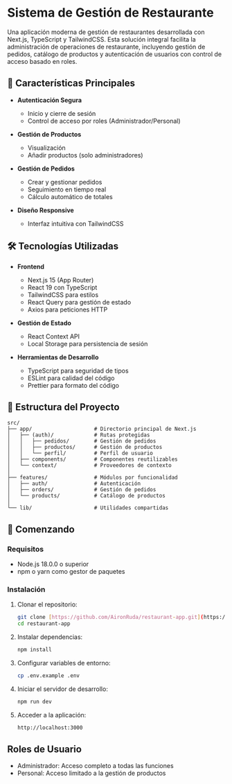 # Sistema de Gestión de Restaurante

Una aplicación moderna de gestión de restaurantes desarrollada con Next.js, TypeScript y TailwindCSS. Esta solución integral facilita la administración de operaciones de restaurante, incluyendo gestión de pedidos, catálogo de productos y autenticación de usuarios con control de acceso basado en roles.

## 🚀 Características Principales

- **Autenticación Segura**

  - Inicio y cierre de sesión
  - Control de acceso por roles (Administrador/Personal)

- **Gestión de Productos**

  - Visualización
  - Añadir productos (solo administradores)

- **Gestión de Pedidos**

  - Crear y gestionar pedidos
  - Seguimiento en tiempo real
  - Cálculo automático de totales

- **Diseño Responsive**

  - Interfaz intuitiva con TailwindCSS

## 🛠️ Tecnologías Utilizadas

- **Frontend**

  - Next.js 15 (App Router)
  - React 19 con TypeScript
  - TailwindCSS para estilos
  - React Query para gestión de estado
  - Axios para peticiones HTTP

- **Gestión de Estado**

  - React Context API
  - Local Storage para persistencia de sesión

- **Herramientas de Desarrollo**

  - TypeScript para seguridad de tipos
  - ESLint para calidad del código
  - Prettier para formato del código

## 📁 Estructura del Proyecto

```
src/
├── app/                    # Directorio principal de Next.js
│   ├── (auth)/             # Rutas protegidas
│   │   ├── pedidos/        # Gestión de pedidos
│   │   ├── productos/      # Gestión de productos
│   │   └── perfil/         # Perfil de usuario
│   ├── components/         # Componentes reutilizables
│   └── context/            # Proveedores de contexto
│
├── features/               # Módulos por funcionalidad
│   ├── auth/               # Autenticación
│   ├── orders/             # Gestión de pedidos
│   └── products/           # Catálogo de productos
│
└── lib/                    # Utilidades compartidas
```

## 🚀 Comenzando

### Requisitos

- Node.js 18.0.0 o superior
- npm o yarn como gestor de paquetes

### Instalación

1. Clonar el repositorio:

   ```bash
   git clone [https://github.com/AironRuda/restaurant-app.git](https://github.com/AironRuda/restaurant-app.git)
   cd restaurant-app

   ```

2. Instalar dependencias:

   ```bash
   npm install
   ```

3. Configurar variables de entorno:

   ```bash
   cp .env.example .env
   ```

4. Iniciar el servidor de desarrollo:

   ```bash
   npm run dev
   ```

5. Acceder a la aplicación:
   ```bash
   http://localhost:3000
   ```

## Roles de Usuario

- Administrador: Acceso completo a todas las funciones
- Personal: Acceso limitado a la gestión de productos
